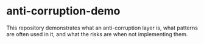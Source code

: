 # anti-corruption-demo

This repository demonstrates what an anti-corruption layer is, what patterns are often used in it, and what the risks are when not implementing them.